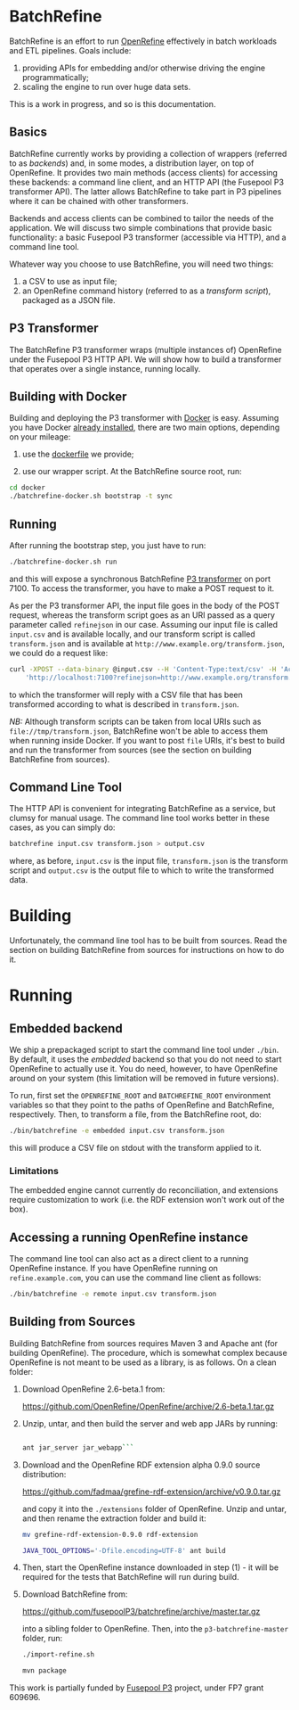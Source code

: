 BatchRefine
===========

BatchRefine is an effort to run [OpenRefine](http://openrefine.org)
effectively in batch workloads and ETL pipelines. Goals include:

1. providing APIs for embedding and/or otherwise driving the engine
   programmatically;
2. scaling the engine to run over huge data sets.

This is a work in progress, and so is this documentation.

Basics
------

BatchRefine currently works by providing a collection of wrappers
(referred to as _backends_) and, in some modes, a distribution layer,
on top of OpenRefine.  It provides two main methods (access clients)
for accessing these backends: a command line client, and an HTTP API
(the Fusepool P3 transformer API). The latter allows BatchRefine to
take part in P3 pipelines where it can be chained with other
transformers.

Backends and access clients can be combined to tailor the needs of the
application. We will discuss two simple combinations that provide
basic functionality: a basic Fusepool P3 transformer (accessible via
HTTP), and a command line tool.

Whatever way you choose to use BatchRefine, you will need two things:

1. a CSV to use as input file;
2. an OpenRefine command history (referred to as a _transform
   script_), packaged as a JSON file.

P3 Transformer
--------------

The BatchRefine P3 transformer wraps (multiple instances of)
OpenRefine under the Fusepool P3 HTTP API. We will show how to build a
transformer that operates over a single instance, running locally.

## Building with Docker

Building and deploying the P3 transformer with
[Docker](https://www.docker.com/) is easy. Assuming you have Docker
[already installed](https://docs.docker.com/installation/#installation),
there are two main options, depending on your mileage:

1. use the
   [dockerfile](https://github.com/fusepoolP3/batchrefine/blob/master/docker/Dockerfile)
   we provide;

2. use our wrapper script. At the BatchRefine source root, run:

```sh
cd docker
./batchrefine-docker.sh bootstrap -t sync
```

## Running

After running the bootstrap step, you just have to run:

```sh
./batchrefine-docker.sh run
```

and this will expose a synchronous BatchRefine [P3 transformer]() on
port 7100. To access the transformer, you have to make a POST request
to it.

As per the P3 transformer API, the input file goes in the body of the
POST request, whereas the transform script goes as an URI passed as a
query parameter called `refinejson` in our case. Assuming our input
file is called `input.csv` and is available locally, and our transform
script is called `transform.json` and is available at
`http://www.example.org/transform.json`, we could do a request like:

```sh
curl -XPOST --data-binary @input.csv --H 'Content-Type:text/csv' -H 'Accept:text/csv'
	'http://localhost:7100?refinejson=http://www.example.org/transform.json'
```

to which the transformer will reply with a CSV file that has been
transformed according to what is described in `transform.json`.

*NB:* Although transform scripts can be taken from local URIs such as
 `file://tmp/transform.json`, BatchRefine won't be able to access them
 when running inside Docker. If you want to post `file` URIs, it's
 best to build and run the transformer from sources (see the section
 on building BatchRefine from sources).

Command Line Tool
-----------------

The HTTP API is convenient for integrating BatchRefine as a service,
but clumsy for manual usage. The command line tool works better in
these cases, as you can simply do:

```sh
batchrefine input.csv transform.json > output.csv
```

where, as before, `input.csv` is the input file, `transform.json` is
the transform script and `output.csv` is the output file to which to
write the transformed data.

# Building

Unfortunately, the command line tool has to be built from
sources. Read the section on building BatchRefine from sources for
instructions on how to do it.

# Running

## Embedded backend

We ship a prepackaged script to start the command line tool under
`./bin`. By default, it uses the _embedded_ backend so that you do not
need to start OpenRefine to actually use it. You do need, however, to
have OpenRefine around on your system (this limitation will be removed in
future versions).

To run, first set the `OPENREFINE_ROOT` and `BATCHREFINE_ROOT`
environment variables so that they point to the paths of OpenRefine
and BatchRefine, respectively. Then, to transform a file, from the
BatchRefine root, do:

```sh
./bin/batchrefine -e embedded input.csv transform.json
```

this will produce a CSV file on stdout with the transform applied to
it.

### Limitations

The embedded engine cannot currently do reconciliation, and extensions
require customization to work (i.e. the RDF extension won't work out
of the box).

## Accessing a running OpenRefine instance

The command line tool can also act as a direct client to a running
OpenRefine instance. If you have OpenRefine running on
`refine.example.com`, you can use the command line client as follows:

```sh
./bin/batchrefine -e remote input.csv transform.json
```

Building from Sources
---------------------

Building BatchRefine from sources requires Maven 3 and Apache ant (for
building OpenRefine). The procedure, which is somewhat complex because
OpenRefine is not meant to be used as a library, is as follows. On a
clean folder:

1. Download OpenRefine 2.6-beta.1 from:

   https://github.com/OpenRefine/OpenRefine/archive/2.6-beta.1.tar.gz

2. Unzip, untar, and then build the server and web app JARs by
   running:

   ```sh
   
   ant jar_server jar_webapp```

3. Download and the OpenRefine RDF extension alpha 0.9.0 source distribution:

   https://github.com/fadmaa/grefine-rdf-extension/archive/v0.9.0.tar.gz

   and copy it into the `./extensions` folder of OpenRefine. Unzip and
   untar, and then rename the extraction folder and build it:

   ```sh
   mv grefine-rdf-extension-0.9.0 rdf-extension
   
   JAVA_TOOL_OPTIONS='-Dfile.encoding=UTF-8' ant build
   ```
   
4. Then, start the OpenRefine instance downloaded in step (1) - it
   will be required for the tests that BatchRefine will run during
   build.

5. Download BatchRefine from:

   https://github.com/fusepoolP3/batchrefine/archive/master.tar.gz

   into a sibling folder to OpenRefine. Then, into the `p3-batchrefine-master`
   folder, run:

   ```sh
   ./import-refine.sh

   mvn package
   ```

This work is partially funded by
[Fusepool P3](http://www.fusepool.eu/p3) project, under FP7 grant
609696.

